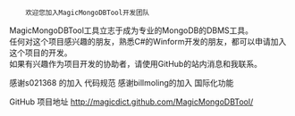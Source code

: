         欢迎您加入MagicMongoDBTool开发团队    
       
MagicMongoDBTool工具立志于成为专业的MongoDB的DBMS工具。     
任何对这个项目感兴趣的朋友，熟悉C#的Winform开发的朋友，都可以申请加入这个项目的开发。	 
如果有兴趣作为项目开发的协助者，请使用GitHub的站内消息和我联系。  
  
  
感谢s021368   的加入  代码规范
感谢billmoling的加入  国际化功能
  
GitHub 项目地址 <http://magicdict.github.com/MagicMongoDBTool/>

